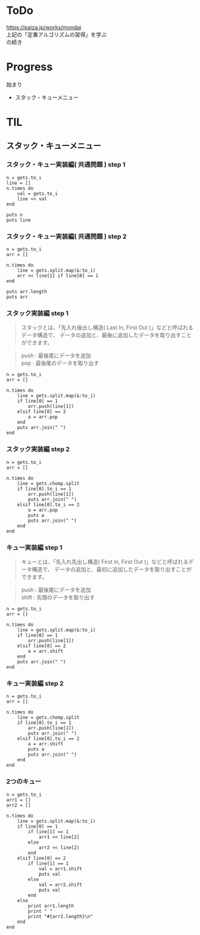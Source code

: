 # ToDo
https://paiza.jp/works/mondai<br>
上記の「定番アルゴリズムの習得」を学ぶ<br>
の続き

# Progress
始まり

- スタック・キューメニュー

# TIL

## スタック・キューメニュー

### スタック・キュー実装編( 共通問題 ) step 1

```
n = gets.to_i
line = []
n.times do
    val = gets.to_i
    line << val
end

puts n
puts line
```

### スタック・キュー実装編( 共通問題 ) step 2

```
n = gets.to_i
arr = []

n.times do
    line = gets.split.map(&:to_i)
    arr << line[1] if line[0] == 1
end

puts arr.length
puts arr
```

### スタック実装編 step 1

> スタックとは、「先入れ後出し構造( Last In, First Out )」などと呼ばれるデータ構造で、
データの追加と、最後に追加したデータを取り出すことができます。

> push : 最後尾にデータを追加<br>
pop : 最後尾のデータを取り出す

```
n = gets.to_i
arr = []

n.times do
    line = gets.split.map(&:to_i)
    if line[0] == 1
        arr.push(line[1])
    elsif line[0] == 2
        a = arr.pop
    end
    puts arr.join(" ")
end
```

### スタック実装編 step 2

```
n = gets.to_i
arr = []

n.times do
    line = gets.chomp.split
    if line[0].to_i == 1
        arr.push(line[1])
        puts arr.join(" ")
    elsif line[0].to_i == 2
        a = arr.pop
        puts a
        puts arr.join(" ")
    end
end
```

### キュー実装編 step 1

> キューとは、「先入れ先出し構造( First In, First Out )」などと呼ばれるデータ構造で、
データの追加と、最初に追加したデータを取り出すことができます。

> push : 最後尾にデータを追加<br>
shift : 先頭のデータを取り出す

```
n = gets.to_i
arr = []

n.times do
    line = gets.split.map(&:to_i)
    if line[0] == 1
        arr.push(line[1])
    elsif line[0] == 2
        a = arr.shift
    end
    puts arr.join(" ")
end
```

### キュー実装編 step 2

```
n = gets.to_i
arr = []

n.times do
    line = gets.chomp.split
    if line[0].to_i == 1
        arr.push(line[1])
        puts arr.join(" ")
    elsif line[0].to_i == 2
        a = arr.shift
        puts a
        puts arr.join(" ")
    end
end
```

### 2つのキュー

```
n = gets.to_i
arr1 = []
arr2 = []

n.times do
    line = gets.split.map(&:to_i)
    if line[0] == 1
        if line[1] == 1
            arr1 << line[2]
        else
            arr2 << line[2]
        end
    elsif line[0] == 2
        if line[1] == 1
            val = arr1.shift
            puts val
        else
            val = arr2.shift
            puts val
        end
    else
        print arr1.length
        print " "
        print "#{arr2.length}\n"
    end
end
```